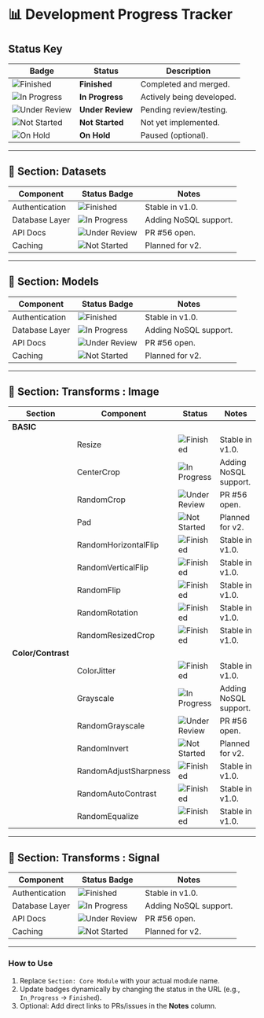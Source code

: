 # 📊 Development Progress Tracker

## Status Key
| Badge | Status         | Description                          |
|-------|----------------|--------------------------------------|
| ![Finished](https://img.shields.io/badge/-Finished-brightgreen) | **Finished** | Completed and merged. |
| ![In Progress](https://img.shields.io/badge/-In_Progress-orange) | **In Progress** | Actively being developed. |
| ![Under Review](https://img.shields.io/badge/-Under_Review-blue) | **Under Review** | Pending review/testing. |
| ![Not Started](https://img.shields.io/badge/-Not_Started-lightgrey) | **Not Started** | Not yet implemented. |
| ![On Hold](https://img.shields.io/badge/-On_Hold-yellow) | **On Hold** | Paused (optional). |

---

## 📂 Section: Datasets
| Component       | Status Badge | Notes |
|----------------|-------------|-------|
| Authentication | ![Finished](https://img.shields.io/badge/-Finished-brightgreen) | Stable in v1.0. |
| Database Layer | ![In Progress](https://img.shields.io/badge/-In_Progress-orange) | Adding NoSQL support. |
| API Docs | ![Under Review](https://img.shields.io/badge/-Under_Review-blue) | PR #56 open. |
| Caching | ![Not Started](https://img.shields.io/badge/-Not_Started-lightgrey) | Planned for v2. |

---

## 📂 Section: Models
| Component       | Status Badge | Notes |
|----------------|-------------|-------|
| Authentication | ![Finished](https://img.shields.io/badge/-Finished-brightgreen) | Stable in v1.0. |
| Database Layer | ![In Progress](https://img.shields.io/badge/-In_Progress-orange) | Adding NoSQL support. |
| API Docs | ![Under Review](https://img.shields.io/badge/-Under_Review-blue) | PR #56 open. |
| Caching | ![Not Started](https://img.shields.io/badge/-Not_Started-lightgrey) | Planned for v2. |

---

## 📂 Section: Transforms : Image
| Section   | Component             | Status | Notes |
|-----------|-----------------------|-------|-------|
| **BASIC** |                       | | |
|           | Resize                | ![Finished](https://img.shields.io/badge/-Finished-brightgreen) | Stable in v1.0. |
|           | CenterCrop            | ![In Progress](https://img.shields.io/badge/-In_Progress-orange) | Adding NoSQL support. |
|           | RandomCrop            | ![Under Review](https://img.shields.io/badge/-Under_Review-blue) | PR #56 open. |
|           | Pad                   | ![Not Started](https://img.shields.io/badge/-Not_Started-lightgrey) | Planned for v2. |
|           | RandomHorizontalFlip  | ![Finished](https://img.shields.io/badge/-Finished-brightgreen) | Stable in v1.0. |
|           | RandomVerticalFlip    | ![Finished](https://img.shields.io/badge/-Finished-brightgreen) | Stable in v1.0. |
|           | RandomFlip            | ![Finished](https://img.shields.io/badge/-Finished-brightgreen) | Stable in v1.0. |
|           | RandomRotation        | ![Finished](https://img.shields.io/badge/-Finished-brightgreen) | Stable in v1.0. |
|           | RandomResizedCrop     | ![Finished](https://img.shields.io/badge/-Finished-brightgreen) | Stable in v1.0. |
| **Color/Contrast** |                       | | |
|           | ColorJitter           | ![Finished](https://img.shields.io/badge/-Finished-brightgreen) | Stable in v1.0. |
|           | Grayscale             | ![In Progress](https://img.shields.io/badge/-In_Progress-orange) | Adding NoSQL support. |
|           | RandomGrayscale       | ![Under Review](https://img.shields.io/badge/-Under_Review-blue) | PR #56 open. |
|           | RandomInvert          | ![Not Started](https://img.shields.io/badge/-Not_Started-lightgrey) | Planned for v2. |
|           | RandomAdjustSharpness | ![Finished](https://img.shields.io/badge/-Finished-brightgreen) | Stable in v1.0. |
|           | RandomAutoContrast    | ![Finished](https://img.shields.io/badge/-Finished-brightgreen) | Stable in v1.0. |
|           | RandomEqualize        | ![Finished](https://img.shields.io/badge/-Finished-brightgreen) | Stable in v1.0. |



---

## 📂 Section: Transforms : Signal
| Component       | Status Badge | Notes |
|----------------|-------------|-------|
| Authentication | ![Finished](https://img.shields.io/badge/-Finished-brightgreen) | Stable in v1.0. |
| Database Layer | ![In Progress](https://img.shields.io/badge/-In_Progress-orange) | Adding NoSQL support. |
| API Docs | ![Under Review](https://img.shields.io/badge/-Under_Review-blue) | PR #56 open. |
| Caching | ![Not Started](https://img.shields.io/badge/-Not_Started-lightgrey) | Planned for v2. |

---

### How to Use
1. Replace `Section: Core Module` with your actual module name.
2. Update badges dynamically by changing the status in the URL (e.g., `In_Progress` → `Finished`).
3. Optional: Add direct links to PRs/issues in the **Notes** column.